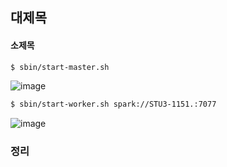 ## 대제목



#### 소제목
```bash
$ sbin/start-master.sh
```
![image](https://github.com/user-attachments/assets/fd5e3a20-8707-4ae0-8752-766d7230ac21)
```bash
$ sbin/start-worker.sh spark://STU3-1151.:7077
```
![image](https://github.com/user-attachments/assets/c16689b7-9a67-4b48-bcfa-e3394a6d31cc)





### 정리
